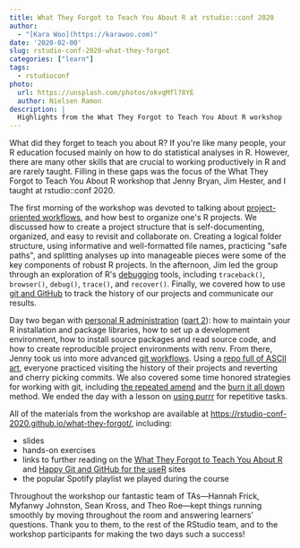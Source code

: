 ```yaml
---
title: What They Forgot to Teach You About R at rstudio::conf 2020
author:
  - "[Kara Woo](https://karawoo.com)"
date: '2020-02-00'
slug: rstudio-conf-2020-what-they-forgot
categories: ["learn"]
tags:
  - rstudioconf
photo:
  url: https://unsplash.com/photos/okvqMfl78YE
  author: Nielsen Ramon
description: |
  Highlights from the What They Forgot to Teach You About R workshop    
---
```


What did they forget to teach you about R? If you're like many people, your R
education focused mainly on how to do statistical analyses in R. However, there
are many other skills that are crucial to working productively in R and are
rarely taught. Filling in these gaps was the focus of the What They Forgot to
Teach You About R workshop that Jenny Bryan, Jim Hester, and I taught at
rstudio::conf 2020.

The first morning of the workshop was devoted to talking about
[project-oriented workflows](https://rstudio-conf-2020.github.io/what-they-forgot/day1_1),
and how best to organize one's R projects. We discussed how to create a project
structure that is self-documenting, organized, and easy to revisit and
collaborate on. Creating a logical folder structure, using informative and
well-formatted file names, practicing "safe paths", and splitting analyses up
into manageable pieces were some of the key components of robust R projects. In
the afternoon, Jim led the group through an exploration of R's
[debugging](https://rstudio-conf-2020.github.io/what-they-forgot/day1_3)
tools, including `traceback()`, `browser()`, `debug()`, `trace()`, and
`recover()`. Finally, we covered how to use
[git and GitHub](https://rstudio-conf-2020.github.io/what-they-forgot/day1_4)
to track the history of our projects and communicate our results.

Day two began with [personal R administration](https://rstudio-conf-2020.github.io/what-they-forgot/day2_1) 
([part 2](https://rstudio-conf-2020.github.io/what-they-forgot/day2_2)):
how to maintain your R installation and package libraries, how to set up a
development environment, how to install source packages and read source code,
and how to create reproducible project environments with renv. From there, Jenny
took us into more advanced
[git workflows](https://rstudio-conf-2020.github.io/what-they-forgot/day2_3).
Using a
[repo full of ASCII art](https://github.com/rstats-wtf/wtf-ascii-funtimes),
everyone practiced visiting the history of their projects and reverting and
cherry picking commits. We also covered some time honored strategies for
working with git, including
[the repeated amend](https://happygitwithr.com/repeated-amend.html)
and the [burn it all down](https://happygitwithr.com/burn.html) method.
We ended the day with a lesson on
[using purrr](https://rstudio-conf-2020.github.io/what-they-forgot/day2_4)
for repetitive tasks.

All of the materials from the workshop are available at
<https://rstudio-conf-2020.github.io/what-they-forgot/>, including:

* slides
* hands-on exercises
* links to further reading on the [What They Forgot to Teach You About R](https://rstats.wtf/) and [Happy Git and GitHub for the useR](https://happygitwithr.com/) sites
* the popular Spotify playlist we played during the course

Throughout the workshop our fantastic team of TAs&mdash;Hannah Frick, Myfanwy
Johnston, Sean Kross, and Theo Roe&mdash;kept things running smoothly by moving
throughout the room and answering learners' questions. Thank you to them, to the
rest of the RStudio team, and to the workshop participants for making the two
days such a success!
